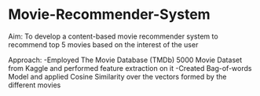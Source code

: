 # Movie-Recommender-System
Aim: To develop a content-based movie recommender system to recommend top 5 movies based on the interest of the user

Approach:
-Employed The Movie Database (TMDb) 5000 Movie Dataset from Kaggle and performed feature extraction on it
-Created Bag-of-words Model and applied Cosine Similarity over the vectors formed by the different movies
